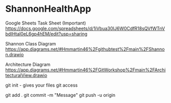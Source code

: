 # ShannonHealthApp

Google Sheets Task Sheet (Important)
https://docs.google.com/spreadsheets/d/1iVbua30IJ6W0CdfR18sQVfWTnVbdIHtal0eL6gp4hEM/edit?usp=sharing

Shannon Class Diagram
https://app.diagrams.net/#Hmmartin46%2Fgithubtest%2Fmain%2FShannon.drawio

Architecture Diagram
https://app.diagrams.net/#Hmmartin46%2FGitWorkshop%2Fmain%2FArchitecturalView.drawio



git init - gives your files git access

git add .
git commit -m "Message"
git push -u origin
